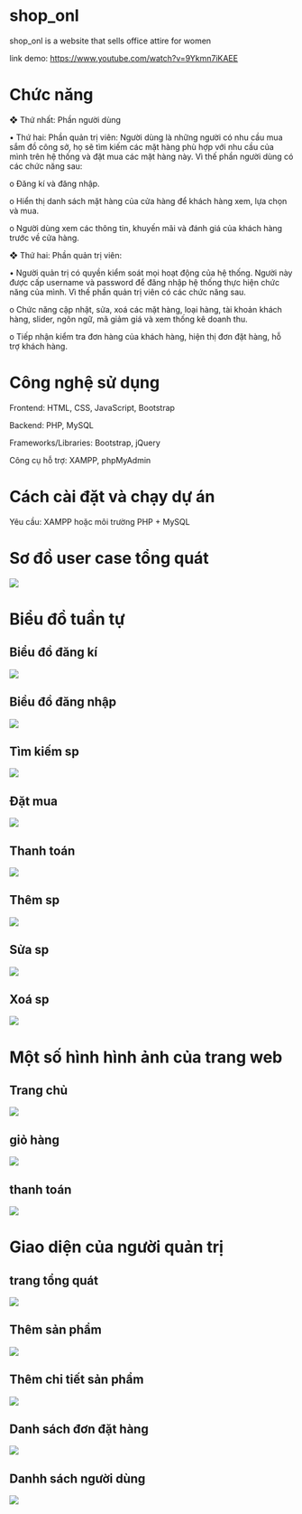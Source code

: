 # shop_onl

shop_onl is a website that sells office attire for women

link demo: https://www.youtube.com/watch?v=9Ykmn7iKAEE
# Chức năng

❖ Thứ nhất: Phần người dùng 

• Thứ hai: Phần quản trị viên: 
 Người dùng là những người có nhu cầu mua sắm đồ công sở, họ sẽ tìm kiếm các 
mặt hàng phù hợp với nhu cầu của mình trên hệ thống và đặt mua các mặt hàng 
này. Vì thế phần người dùng có các chức năng sau: 

o Đăng kí và đăng nhập. 

o Hiển thị danh sách mặt hàng của cửa hàng để khách hàng xem, lựa chọn và 
mua. 

o Người dùng xem các thông tin, khuyến mãi và đánh giá của khách hàng trước 
về cửa hàng. 

❖ Thứ hai: Phần quản trị viên: 

• Người quản trị có quyền kiểm soát mọi hoạt động của hệ thống. Người này được 
cấp username và password để đăng nhập hệ thống thực hiện chức năng của mình. 
Vì thế phần quản trị viên có các chức năng sau. 

o Chức năng cập nhật, sửa, xoá các mặt hàng, loại hàng, tài khoản khách hàng, 
slider, ngôn ngữ, mã giảm giá và xem thống kê doanh thu. 

o Tiếp nhận kiểm tra đơn hàng của khách hàng, hiện thị đơn đặt hàng, hỗ trợ 
khách hàng.

# Công nghệ sử dụng

Frontend: HTML, CSS, JavaScript, Bootstrap

Backend: PHP, MySQL

Frameworks/Libraries: Bootstrap, jQuery

Công cụ hỗ trợ: XAMPP, phpMyAdmin

# Cách cài đặt và chạy dự án

Yêu cầu: XAMPP hoặc môi trường PHP + MySQL

# Sơ đồ user case tổng quát
![](Biểu_đồ_user_case_tổng_quát-1.png)

# Biểu đồ tuần tự
## Biểu đồ đăng kí
![](Biểu_đồ_đk.png)
## Biều đồ đăng nhập
![](Biểu_đồ_đăng_nhập.png)
## Tìm kiếm sp
![](Tìm_kiếm_sp.png)
## Đặt mua
![](Đặt_mua.png)
## Thanh toán
![](Thanh_toán.png)
## Thêm sp
![](Thêm_sp.png)
## Sửa sp
![](Sửa_thông_tin_sp.png)
## Xoá sp
![](Xoá_sp.png)

# Một số hình hình ảnh của trang web

## Trang chủ

![](Trang_chủ.png)

## giỏ hàng

![](Trang_giỏ_hàng.png)

## thanh toán
![](Trang_thanh_toán.png)

# Giao diện của người quản trị

## trang tổng quát

![](Trang_tq.png)

## Thêm sản phẩm

![](Thêm_sp1.png)

## Thêm chi tiết sản phẩm

![](Thêm_chi_tiết_sp.png)

## Danh sách đơn đặt hàng

![](Ds_đơn_hàng.png)

## Danhh sách người dùng

![](Trang_tt_người_dùng.png)










